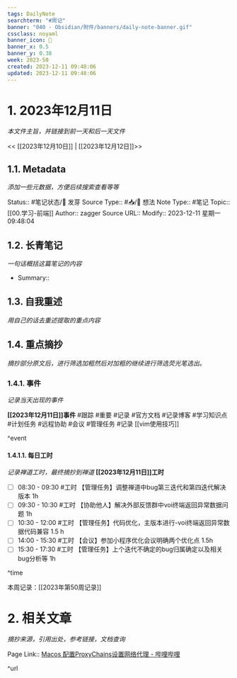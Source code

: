 ```yaml
---
tags: DailyNote
searchterm: "#周记"
banner: "040 - Obsidian/附件/banners/daily-note-banner.gif"
cssclass: noyaml
banner_icon: 💌
banner_x: 0.5
banner_y: 0.38
week: 2023-50
created: 2023-12-11 09:48:06
updated: 2023-12-11 09:48:06
---
```


# 1. 2023年12月11日

_本文件主旨，并链接到前一天和后一天文件_

<< [[2023年12月10日]] | [[2023年12月12日]]>>

## 1.1. Metadata

_添加一些元数据，方便后续搜索查看等等_

Status:: #笔记状态/🌱 发芽
Source Type:: #📥/💭 想法 
Note Type:: #笔记
Topic:: [[00.学习-前端]]
Author:: zagger
Source URL::
Modify:: 2023-12-11 星期一 09:48:04

## 1.2. 长青笔记

_一句话概括这篇笔记的内容_

- Summary::

## 1.3. 自我重述

_用自己的话去重述提取的重点内容_

## 1.4. 重点摘抄

_摘抄部分原文后，进行筛选加粗然后对加粗的继续进行筛选荧光笔选出。_

### 1.4.1. 事件

_记录当天出现的事件_

**[[2023年12月11日]]事件** 
#跟踪 #重要 #记录 #官方文档 #记录博客 #学习知识点 #计划任务 #远程协助 #会议 #管理任务
#记录 [[vim使用技巧]]


^event

#### 1.4.1.1. 每日工时

_记录禅道工时，最终摘抄到禅道_
**[[2023年12月11日]]工时**
- [ ] 08:30 - 09:30 #工时 【管理任务】调整禅道中bug第三迭代和第四迭代解决版本 1h
- [ ] 09:30 - 10:30 #工时 【协助他人】解决外部反馈群中voi终端返回异常数据问题 1h
- [ ] 10:30 - 12:00 #工时 【管理任务】代码优化，主版本进行-voi终端返回异常数据代码兼容 1.5 h
- [ ] 14:00 - 15:30 #工时 【会议】参加小程序优化会议明确两个优化点 1.5h
- [ ] 15:30 - 17:30 #工时 【管理任务】上个迭代不确定的bug归属确定以及相关bug分析等 1h

^time

本周记录：[[2023年第50周记录]]

# 2. 相关文章

_摘抄来源，引用出处，参考链接，文档查询_

Page Link::
[Macos 配置ProxyChains设置网络代理 - 哔哩哔哩](https://www.bilibili.com/read/cv11466033/)

^url
